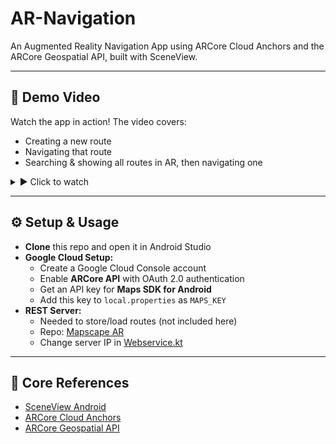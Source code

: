 # AR-Navigation

An Augmented Reality Navigation App using ARCore Cloud Anchors and the ARCore Geospatial API, built with SceneView.

---

## 🎥 Demo Video

Watch the app in action! The video covers:

- Creating a new route  
- Navigating that route  
- Searching & showing all routes in AR, then navigating one

<details>
  <summary>▶️ Click to watch</summary>

  [![Watch the demo](https://img.youtube.com/vi/R9s3sm3D4ZI/0.jpg)](https://youtu.be/R9s3sm3D4ZI)

</details>

---

## ⚙️ Setup & Usage

- **Clone** this repo and open it in Android Studio  
- **Google Cloud Setup:**  
  - Create a Google Cloud Console account  
  - Enable **ARCore API** with OAuth 2.0 authentication  
  - Get an API key for **Maps SDK for Android**  
  - Add this key to `local.properties` as `MAPS_KEY`  
- **REST Server:**  
  - Needed to store/load routes (not included here)  
  - Repo: [Mapscape AR](https://github.com/AstroTech-666/Mapscape-AR)  
  - Change server IP in [Webservice.kt](https://github.com/AstroTech-666/Mapscape-AR/blob/master/app/src/main/java/de/morhenn/ar_navigation/persistance/Webservice.kt)  

---

## 🔗 Core References

- [SceneView Android](https://github.com/SceneView/sceneview-android)  
- [ARCore Cloud Anchors](https://developers.google.com/ar/develop/cloud-anchors)  
- [ARCore Geospatial API](https://developers.google.com/ar/develop/geospatial)
  
